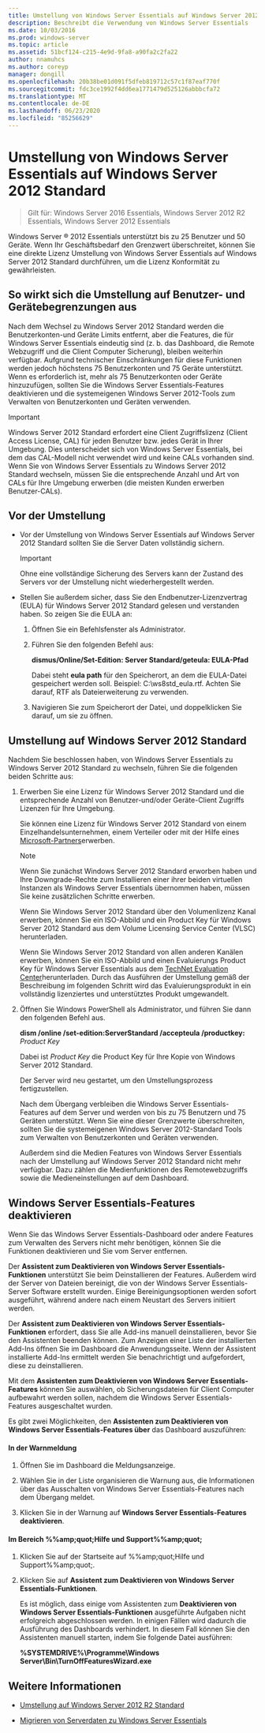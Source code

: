 ```yaml
---
title: Umstellung von Windows Server Essentials auf Windows Server 2012 Standard
description: Beschreibt die Verwendung von Windows Server Essentials
ms.date: 10/03/2016
ms.prod: windows-server
ms.topic: article
ms.assetid: 51bcf124-c215-4e9d-9fa8-a90fa2c2fa22
author: nnamuhcs
ms.author: coreyp
manager: dongill
ms.openlocfilehash: 20b38be01d091f5dfeb819712c57c1f87eaf770f
ms.sourcegitcommit: fdc3ce1992f4dd6ea1771479d525126abbbcfa72
ms.translationtype: MT
ms.contentlocale: de-DE
ms.lasthandoff: 06/23/2020
ms.locfileid: "85256629"
---
```

# <a name="transition-from-windows-server-essentials-to-windows-server-2012-standard"></a>Umstellung von Windows Server Essentials auf Windows Server 2012 Standard

>Gilt für: Windows Server 2016 Essentials, Windows Server 2012 R2 Essentials, Windows Server 2012 Essentials

 Windows Server &reg; 2012 Essentials unterstützt bis zu 25 Benutzer und 50 Geräte. Wenn Ihr Geschäftsbedarf den Grenzwert überschreitet, können Sie eine direkte Lizenz Umstellung von Windows Server Essentials auf Windows Server 2012 Standard durchführen, um die Lizenz Konformität zu gewährleisten.  
  
## <a name="how-the-transition-affects-user-and-device-limits"></a>So wirkt sich die Umstellung auf Benutzer- und Gerätebegrenzungen aus  
 Nach dem Wechsel zu Windows Server 2012 Standard werden die Benutzerkonten-und Geräte Limits entfernt, aber die Features, die für Windows Server Essentials eindeutig sind (z. b. das Dashboard, die Remote Webzugriff und die Client Computer Sicherung), bleiben weiterhin verfügbar. Aufgrund technischer Einschränkungen für diese Funktionen werden jedoch höchstens 75 Benutzerkonten und 75 Geräte unterstützt. Wenn es erforderlich ist, mehr als 75 Benutzerkonten oder Geräte hinzuzufügen, sollten Sie die Windows Server Essentials-Features deaktivieren und die systemeigenen Windows Server 2012-Tools zum Verwalten von Benutzerkonten und Geräten verwenden.  
  
> [!IMPORTANT]
>   Windows Server 2012 Standard erfordert eine Client Zugriffslizenz (Client Access License, CAL) für jeden Benutzer bzw. jedes Gerät in Ihrer Umgebung. Dies unterscheidet sich von Windows Server Essentials, bei dem das CAL-Modell nicht verwendet wird und keine CALs vorhanden sind.  Wenn Sie von Windows Server Essentials zu Windows Server 2012 Standard wechseln, müssen Sie die entsprechende Anzahl und Art von CALs für Ihre Umgebung erwerben (die meisten Kunden erwerben Benutzer-CALs).  
  
## <a name="before-the-transition"></a>Vor der Umstellung  
  
-   Vor der Umstellung von Windows Server Essentials auf Windows Server 2012 Standard sollten Sie die Server Daten vollständig sichern.  
  
    > [!IMPORTANT]
    >  Ohne eine vollständige Sicherung des Servers kann der Zustand des Servers vor der Umstellung nicht wiederhergestellt werden.  
  
-   Stellen Sie außerdem sicher, dass Sie den Endbenutzer-Lizenzvertrag (EULA) für Windows Server 2012 Standard gelesen und verstanden haben. So zeigen Sie die EULA an:  
  
    1.  Öffnen Sie ein Befehlsfenster als Administrator.  
  
    2.  Führen Sie den folgenden Befehl aus:  
  
         **dismus/Online/Set-Edition: Server Standard/geteula: EULA-Pfad**  
  
         Dabei steht **eula path** für den Speicherort, an dem die EULA-Datei gespeichert werden soll. Beispiel: C:\ws8std_eula.rtf.  Achten Sie darauf, RTF als Dateierweiterung zu verwenden.  
  
    3.  Navigieren Sie zum Speicherort der Datei, und doppelklicken Sie darauf, um sie zu öffnen.  
  
## <a name="transition-to--windows-server-2012-standard"></a>Umstellung auf Windows Server 2012 Standard  
 Nachdem Sie beschlossen haben, von Windows Server Essentials zu Windows Server 2012 Standard zu wechseln, führen Sie die folgenden beiden Schritte aus:  
  
1. Erwerben Sie eine Lizenz für Windows Server 2012 Standard und die entsprechende Anzahl von Benutzer-und/oder Geräte-Client Zugriffs Lizenzen für Ihre Umgebung.  
  
    Sie können eine Lizenz für Windows Server 2012 Standard von einem Einzelhandelsunternehmen, einem Verteiler oder mit der Hilfe eines [Microsoft-Partners](https://pinpoint.microsoft.com/SelectCulture.aspx)erwerben.  
  
   > [!NOTE]
   >  Wenn Sie zunächst Windows Server 2012 Standard erworben haben und Ihre Downgrade-Rechte zum Installieren einer ihrer beiden virtuellen Instanzen als Windows Server Essentials übernommen haben, müssen Sie keine zusätzlichen Schritte erwerben.  
   >   
   >  Wenn Sie Windows Server 2012 Standard über den Volumenlizenz Kanal erwerben, können Sie ein ISO-Abbild und ein Product Key für Windows Server 2012 Standard aus dem Volume Licensing Service Center (VLSC) herunterladen.  
   >   
   >  Wenn Sie Windows Server 2012 Standard von allen anderen Kanälen erwerben, können Sie ein ISO-Abbild und einen Evaluierungs Product Key für Windows Server Essentials aus dem [TechNet Evaluation Center](https://technet.microsoft.com/evalcenter/jj659306.aspx)herunterladen. Durch das Ausführen der Umstellung gemäß der Beschreibung im folgenden Schritt wird das Evaluierungsprodukt in ein vollständig lizenziertes und unterstütztes Produkt umgewandelt.  
  
2. Öffnen Sie Windows PowerShell als Administrator, und führen Sie dann den folgenden Befehl aus.  
  
    **dism /online /set-edition:ServerStandard /accepteula /productkey:** *Product Key*  
  
    Dabei ist *Product Key* die Product Key für Ihre Kopie von Windows Server 2012 Standard.  
  
    Der Server wird neu gestartet, um den Umstellungsprozess fertigzustellen.  
  
   Nach dem Übergang verbleiben die Windows Server Essentials-Features auf dem Server und werden von bis zu 75 Benutzern und 75 Geräten unterstützt. Wenn Sie eine dieser Grenzwerte überschreiten, sollten Sie die systemeigenen Windows Server 2012-Standard Tools zum Verwalten von Benutzerkonten und Geräten verwenden.  
  
   Außerdem sind die Medien Features von Windows Server Essentials nach der Umstellung auf Windows Server 2012 Standard nicht mehr verfügbar. Dazu zählen die Medienfunktionen des Remotewebzugriffs sowie die Medieneinstellungen auf dem Dashboard.  
  
## <a name="turn-off--windows-server-essentials-features"></a>Windows Server Essentials-Features deaktivieren  
 Wenn Sie das Windows Server Essentials-Dashboard oder andere Features zum Verwalten des Servers nicht mehr benötigen, können Sie die Funktionen deaktivieren und Sie vom Server entfernen.  
  
 Der **Assistent zum Deaktivieren von Windows Server Essentials-Funktionen** unterstützt Sie beim Deinstallieren der Features. Außerdem wird der Server von Dateien bereinigt, die von der Windows Server Essentials-Server Software erstellt wurden.  Einige Bereinigungsoptionen werden sofort ausgeführt, während andere nach einem Neustart des Servers initiiert werden.  
  
 Der **Assistent zum Deaktivieren von Windows Server Essentials-Funktionen** erfordert, dass Sie alle Add-ins manuell deinstallieren, bevor Sie den Assistenten beenden können. Zum Anzeigen einer Liste der installierten Add-Ins öffnen Sie im Dashboard die Anwendungsseite. Wenn der Assistent installierte Add-Ins ermittelt werden Sie benachrichtigt und aufgefordert, diese zu deinstallieren.  
  
 Mit dem **Assistenten zum Deaktivieren von Windows Server Essentials-Features** können Sie auswählen, ob Sicherungsdateien für Client Computer aufbewahrt werden sollen, nachdem die Windows Server Essentials-Features ausgeschaltet wurden.  
  
 Es gibt zwei Möglichkeiten, den **Assistenten zum Deaktivieren von Windows Server Essentials-Features über** das Dashboard auszuführen:  
  
#### <a name="from-the-alert"></a>In der Warnmeldung  
  
1.  Öffnen Sie im Dashboard die Meldungsanzeige.  
  
2.  Wählen Sie in der Liste organisieren die Warnung aus, die Informationen über das Ausschalten von Windows Server Essentials-Features nach dem Übergang meldet.  
  
3.  Klicken Sie in der Warnung auf **Windows Server Essentials-Features deaktivieren**.  
  
#### <a name="from-the-get-help-and-support-pane"></a>Im Bereich %%amp;quot;Hilfe und Support%%amp;quot;  
  
1. Klicken Sie auf der Startseite auf %%amp;quot;Hilfe und Support%%amp;quot;.  
  
2. Klicken Sie auf **Assistent zum Deaktivieren von Windows Server Essentials-Funktionen**.  
  
   Es ist möglich, dass einige vom Assistenten zum **Deaktivieren von Windows Server Essentials-Funktionen** ausgeführte Aufgaben nicht erfolgreich abgeschlossen werden. In einigen Fällen wird dadurch die Ausführung des Dashboards verhindert. In diesem Fall können Sie den Assistenten manuell starten, indem Sie folgende Datei ausführen:  
  
   **%SYSTEMDRIVE%\Programme\Windows Server\Bin\TurnOffFeaturesWizard.exe**  
  
## <a name="see-also"></a>Weitere Informationen  
  

-   [Umstellung auf Windows Server 2012 R2 Standard](Transition-from-Windows-Server-2012-R2-Essentials-to-Windows-Server-2012-R2-Standard.md)  
  
-   [Migrieren von Serverdaten zu Windows Server Essentials](Migrate-Server-Data-to-Windows-Server-Essentials.md)

